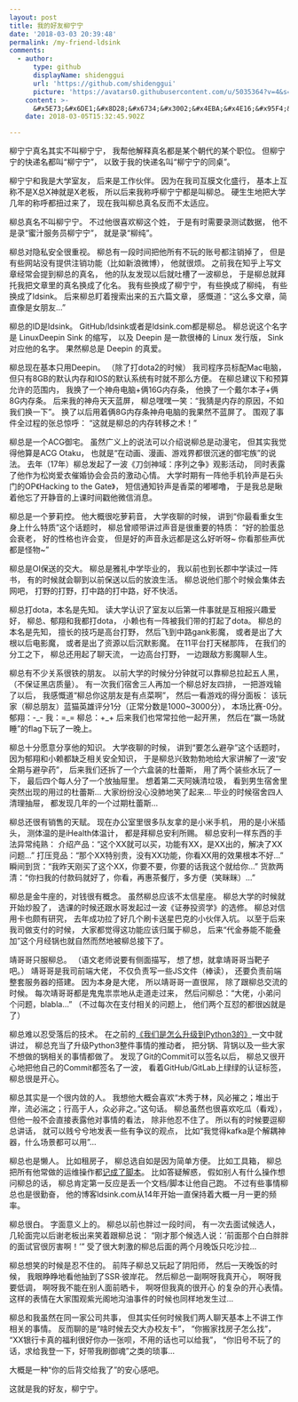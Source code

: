 ```yaml
---
layout: post
title: 我的好友柳宁宁
date: '2018-03-03 20:39:48'
permalink: /my-friend-ldsink
comments:
  - author:
      type: github
      displayName: shidenggui
      url: 'https://github.com/shidenggui'
      picture: 'https://avatars0.githubusercontent.com/u/5035364?v=4&s=73'
    content: >-
      &#x5E73;&#x6DE1;&#x8D28;&#x6734;&#x3002;&#x4EBA;&#x4E16;&#x95F4;&#xFF0C;&#x9152;&#x6613;&#x5F97;&#xFF0C;&#x77E5;&#x5DF1;&#x96BE;&#x5BFB;&#x3002;
    date: 2018-03-05T15:32:45.902Z

---
```


柳宁宁真名其实不叫柳宁宁，
我帮他解释真名都是某个朝代的某个职位。
但柳宁宁的快递名都叫“柳宁宁”，
以致于我的快递名叫“柳宁宁的同桌”。

<!--MORE-->

柳宁宁和我是大学室友，
后来是工作伙伴。
因为在我司互膜文化盛行，
基本上互称不是X总X神就是X老板，
所以后来我称呼柳宁宁都是叫柳总。
硬生生地把大学几年的称呼都扭过来了，
现在我叫柳总真名反而不太适应。

柳总真名不叫柳宁宁。
不过他很喜欢柳这个姓，
于是有时需要录测试数据，
他不是录“蜜汁服务员柳宁宁”，
就是录“柳纯”。

柳总对隐私安全很重视。
柳总有一段时间把他所有不玩的账号都注销掉了，
但是有些网站没有提供注销功能（比如新浪微博），
他就很烦。
之前我在知乎上写文章经常会提到柳总的真名，
他的队友发现以后就吐槽了一波柳总，
于是柳总就拜托我把文章里的真名换成了化名。
我有些换成了柳宁宁，
有些换成了柳纯，
有些换成了ldsink。
后来柳总盯着搜索出来的五六篇文章，
感慨道：“这么多文章，简直像是女朋友…”

柳总的ID是ldsink。
GitHub/ldsink或者是ldsink.com都是柳总。
柳总说这个名字是 LinuxDeepin Sink 的缩写，
以及 Deepin 是一款很棒的 Linux 发行版，
Sink对应他的名字。
果然柳总是 Deepin 的真爱。

柳总现在基本只用Deepin。
（除了打dota2的时候）
我司程序员标配Mac电脑，
但只有8GB的默认内存和IOS的默认系统有时就不那么方便。
在柳总建议下和预算允许的范围内，
我换了一个神舟电脑+俩16G内存条，
他换了一个戴尔本子+俩8G内存条。
后来我的神舟天天蓝屏，
柳总嘿嘿一笑：“我猜是内存的原因，不如我们换一下”。
换了以后用着俩8G内存条神舟电脑的我果然不蓝屏了。
围观了事件全过程的张总惊呼：
“这就是柳总的内存转移之术！”

柳总是一个ACG御宅。
虽然广义上的说法可以介绍说柳总是动漫宅，
但其实我觉得他算是ACG Otaku，
也就是“在动画、漫画、游戏界都很沉迷的御宅族”的说法。
去年（17年）柳总发起了一波《刀剑神域：序列之争》观影活动，
同时表露了他作为松岗爱衣催婚协会会员的激动心情。
大学时期有一阵他手机铃声是石头门的OP《Hacking to the Gate》，
短信通知铃声是香菜的嘟嘟噜，
于是我总是瞅着他忘了开静音的上课时间戳他微信消息。

柳总是一个萝莉控。
他大概很吃萝莉音，
大学夜聊的时候，
讲到“你最看重女生身上什么特质”这个话题时，
柳总曾顺带讲过声音是很重要的特质：
“好的脸蛋总会衰老，
好的性格也许会变，
但是好的声音永远都是这么好听呀~
你看那些声优都是怪物~”

柳总是OI保送的交大。
柳总是雅礼中学毕业的，
我以前也到长郡中学读过一阵书，
有的时候就会聊到以前保送以后的放浪生活。
柳总说他们那个时候会集体去网吧，
打野的打野，打中路的打中路，好不快活。

柳总打dota，本名是先知。
读大学认识了室友以后第一件事就是互相报兴趣爱好，
柳总、郁翔和我都打dota，
小赖也有一阵被我们带的打起了dota。
柳总的本名是先知，
擅长的技巧是高台打野，
然后飞到中路gank影魔，
或者是出了大根以后电影魔，
或者是出了资源以后沉默影魔。
在11平台打天梯那阵，
在我们的分工之下，
柳总还用起了聊天流，
一边高台打野，
一边跟敌方影魔聊人生。

柳总有不少关系很铁的朋友。
以前大学的时候分分钟就可以靠柳总拉起五人黑，
（不保证黑店质量）。
有一次我们宿舍三人再加一个柳总好友四排，
一把游戏输了以后，
我感慨道“柳总你这朋友是有点菜啊”，
然后一看游戏的得分面板：
该玩家（柳总朋友）蓝猫英雄评分1分（正常分数是1000~3000分），
本场比赛-0分。
郁翔：-\_-
我：=\_=
柳总：+\_+
后来我们也常常拉他一起开黑，
然后在“赢一场就睡”的flag下玩了一晚上。

柳总十分愿意分享他的知识。
大学夜聊的时候，
讲到“要怎么避孕”这个话题时，
因为郁翔和小赖都缺乏相关安全知识，
于是柳总兴致勃勃地给大家讲解了一波“安全期与避孕药”，
后来我们还拆了一个六盒装的杜蕾斯，
用了两个装些水玩了一下，
最后四个每人分了一个放抽屉里。
想着第二天阿姨清垃圾，
看到男生宿舍里突然出现的用过的杜蕾斯…
大家纷纷没心没肺地笑了起来…
毕业的时候宿舍四人清理抽屉，
都发现几年的一个过期杜蕾斯…

柳总还很有销售的天赋。
现在办公室里很多队友拿的是小米手机，
用的是小米插头，
测体温的是iHealth体温计，
都是拜柳总安利所赐。
柳总安利一样东西的手法异常纯熟：
介绍产品：“这个XX就可以买，功能有XX，是XX出的，解决了XX问题…”
打压竞品：“那个XX特别贵，没有XX功能，你看XX用的效果根本不好…”
瞬间到货：“我昨天刚买了这个XX，你要不要，你要的话我这个就给你…”
货款两清：“你扫我的付款码就好了，你看，再惠茶餐厅，多方便（笑眯眯）…”

柳总是金牛座的，对钱很有概念。
虽然柳总应该不太信星座。
柳总大学的时候就开始炒股了，
选课的时候还跟水哥发起过一波《证券投资学》的选修。
柳总对信用卡也颇有研究，
去年成功拉了好几个刷卡送星巴克的小伙伴入坑。
以至于后来我司做支付的时候，
大家都觉得这功能应该归属于柳总，
后来“代金券能不能叠加”这个月经锅也就自然而然地被柳总接下了。

靖哥哥只服柳总。
（语文老师说要有侧面描写，
想了想，就拿靖哥哥当靶子吧。）
靖哥哥是我司前端大佬，
不仅负责写一些JS文件（棒读），
还要负责前端整套服务器的搭建。
因为本身是大佬，
所以靖哥哥一直很屌，
除了跟柳总交流的时候。
每次靖哥哥都是鬼鬼祟祟地从走道走过来，
然后问柳总：“大佬，小弟问个问题，blabla…”
（不过每次在支付相关的问题上，
他们两个互怼的都很凶就是了）

柳总难以忍受落后的技术。
在之前的[《我们是怎么升级到Python3的》][py3]一文中就讲过，
柳总充当了升级Python3整件事情的推动者，
把分锅、背锅以及一些大家不想做的锅相关的事情都做了。
发现了Git的Commit可以签名以后，
柳总又很开心地把他自己的Commit都签名了一波，
看着GitHub/GitLab上绿绿的认证标签，
柳总很是开心。

柳总其实是一个很内敛的人。
我想他大概会喜欢“木秀于林，风必摧之；堆出于岸，流必湍之；行高于人，众必非之。”这句话。
柳总虽然也很喜欢吃瓜（看戏），
但他一般不会直接表露他对事情的看法，
除非他忍不住了。
所以有的时候要逗柳总讲话，
就可以贱兮兮地发表一些有争议的观点，
比如“我觉得kafka是个解耦神器，什么场景都可以用”…

柳总也是懒人。
比如租房子，
柳总选自如是因为简单方便。
比如工具箱，
柳总把所有他常做的运维操作都[记成了脚本][toolbox]。
比如答疑解惑，
假如别人有什么操作想问柳总的话，
柳总肯定第一反应是丢一个文档/脚本让他自己跑。
不过有些事情柳总也是很勤奋，
他的博客ldsink.com从14年开始一直保持着大概一月一更的频率。

柳总很白。
字面意义上的。
柳总以前也胖过一段时间，
有一次去面试候选人，
几轮面完以后谢老板出来笑着跟柳总说：
“刚才那个候选人说：‘前面那个白白胖胖的面试官很厉害啊！’”
受了很大刺激的柳总后面的两个月晚饭只吃沙拉…

柳总想笑的时候是忍不住的。
前阵子柳总又玩起了阴阳师，
然后一天晚饭的时候，
我眼睁睁地看他抽到了SSR·彼岸花。
然后柳总一副啊呀我真开心，
啊呀我要低调，
啊呀我不能在别人面前晒卡，
啊呀但我真的很开心
的复杂的开心表情。
这样的表情在大家围观紫光阁地沟油事件的时候也同样地发生过…

柳总和我虽然在同一家公司共事，
但其实任何时候我们两人聊天基本上不讲工作相关的事情。
反而聊的是“啥时候去交大办校友卡”，
“你搬家找房子怎么找”，
“XX银行卡真的福利很好你办一张呗，不用的话也可以给我”，
“你旧号不玩了的话，求给我登一下，好带我刷御魂”之类的琐事…

大概是一种“你的后背交给我了”的安心感吧。

这就是我的好友，柳宁宁。

[py3]: /py2-to-py3
[toolbox]: https://github.com/ldsink/toolbox

